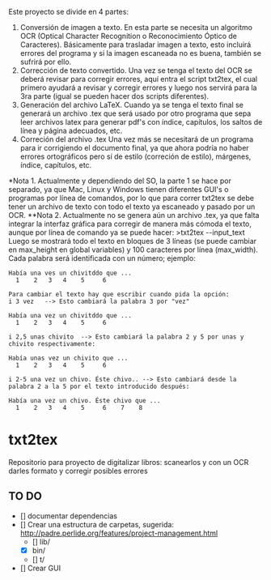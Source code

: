 Este proyecto se divide en 4 partes:

1. Conversión de imagen a texto.
	En esta parte se necesita un algoritmo OCR (Optical Character Recognition o Reconocimiento Óptico de Caracteres). Básicamente para trasladar imagen a texto, esto incluirá errores del programa y si la imagen escaneada no es buena, también se sufrirá por ello.
2. Corrección de texto convertido.
	Una vez se tenga el texto del OCR se deberá revisar para corregir errores, aquí entra el script txt2tex, el cual primero ayudará a revisar y corregir errores y luego nos servirá para la 3ra parte (igual se pueden hacer dos scripts diferentes).
3. Generación del archivo LaTeX.
	Cuando ya se tenga el texto final se generará un archivo .tex que será usado por otro programa que sepa leer archivos latex para generar pdf's con índice, capítulos, los saltos de línea y página adecuados, etc.
4. Correción del archivo .tex
	Una vez más se necesitará de un programa para ir corrigiendo el documento final, ya que ahora podría no haber errores ortográficos pero sí de estilo (correción de estilo), márgenes, índice, capítulos, etc.

*Nota 1. Actualmente y dependiendo del SO, la parte 1 se hace por separado, ya que Mac, Linux y Windows tienen diferentes GUI's o programas por línea de comandos, por lo que para correr txt2tex se debe tener un archivo de texto con todo el texto ya escaneado y pasado por un OCR.
**Nota 2. Actualmente no se genera aún un archivo .tex, ya que falta integrar la interfaz gráfica para corregir de manera más cómoda el texto, aunque por línea de comando ya se puede hacer:
	>txt2tex --input_text <archivo con texto a corregir>
	Luego se mostrará todo el texto en bloques de 3 líneas (se puede cambiar en max_height en global variables) y 100 caracteres por línea (max_width). Cada palabra será identificada con un número; ejemplo:
        
	Había una ves un chivitddo que ...
	  1    2   3   4    5     6
	
	Para cambiar el texto hay que escribir cuando pida la opción:
	i 3 vez   --> Esto cambiará la palabra 3 por "vez"

	Había una vez un chivitddo que ...
	  1    2   3   4    5     6

	i 2,5 unas chivito  --> Esto cambiará la palabra 2 y 5 por unas y chivito respectivamente:

	Había unas vez un chivito que ...
	  1    2   3   4    5     6

	i 2-5 una vez un chivo. Éste chivo.. --> Esto cambiará desde la palabra 2 a la 5 por el texto introducido después:

	Había una vez un chivo. Éste chivo que ...
	  1    2   3   4    5     6    7    8


# txt2tex
Repositorio para proyecto de digitalizar libros: scanearlos y con un OCR darles formato y corregir posibles errores

## TO DO
- [] documentar dependencias
- [] Crear una estructura de carpetas, sugerida: http://padre.perlide.org/features/project-management.html
  - [] lib/
  - [x] bin/
  - [] t/
- [] Crear GUI
